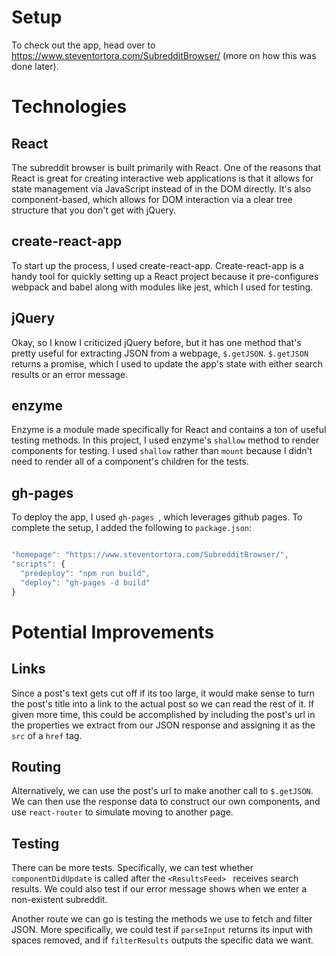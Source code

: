 # Setup

To check out the app, head over to https://www.steventortora.com/SubredditBrowser/ (more on how this was done later).

# Technologies

## React

The subreddit browser is built primarily with React. One of the reasons that React is great for creating interactive web applications is that it allows for state management via JavaScript instead of in the DOM directly. It's also component-based, which allows for DOM interaction via a clear tree structure that you don't get with jQuery.

## create-react-app

To start up the process, I used create-react-app. Create-react-app is a handy tool for quickly setting up a React project because it pre-configures webpack and babel along with modules like jest, which I used for testing.

## jQuery

Okay, so I know I criticized jQuery before, but it has one method that's pretty useful for extracting JSON from a webpage, `$.getJSON`. `$.getJSON` returns a promise, which I used to update the app's state with either search results or an error message.

## enzyme

Enzyme is a module made specifically for React and contains a ton of useful testing methods. In this project, I used enzyme's `shallow` method to render components for testing. I used `shallow` rather than `mount` because I didn't need to render all of a component's children for the tests.

## gh-pages

To deploy the app, I used `gh-pages `, which leverages github pages. To complete the setup, I added the following to `package.json`:

``` javascript

"homepage": "https://www.steventortora.com/SubredditBrowser/",
"scripts": {
  "predeploy": "npm run build",
  "deploy": "gh-pages -d build"
}

```

# Potential Improvements

## Links

Since a post's text gets cut off if its too large, it would make sense to turn the post's title into a link to the actual post so we can read the rest of it. If given more time, this could be accomplished by including the post's url in the properties we extract from our JSON response and assigning it as the `src` of a `href` tag.  

## Routing

Alternatively, we can use the post's url to make another call to `$.getJSON`. We can then use the response data to construct our own components, and use `react-router` to simulate moving to another page.  

## Testing

There can be more tests. Specifically, we can test whether `componentDidUpdate` is called after the `<ResultsFeed> ` receives search results. We could also test if our error message shows when we enter a non-existent subreddit.   

Another route we can go is testing the methods we use to fetch and filter JSON. More specifically, we could test if `parseInput` returns its input with spaces removed, and if `filterResults` outputs the specific data we want.
